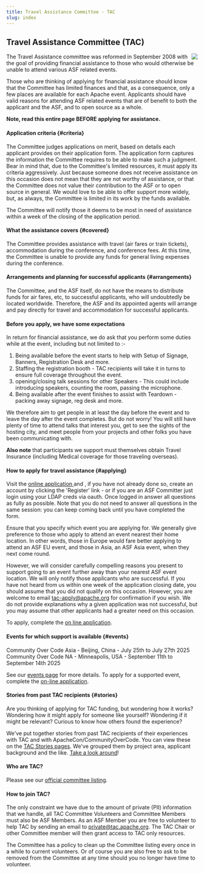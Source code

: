```yaml
---
title: Travel Assistance Committee - TAC
slug: index
---
```


## Travel Assistance Committee (TAC)

<div class="jumbotron">
<a href="https://www.apache.org/events/current-event.html"><img src="https://www.apache.org/events/current-event-125x125.png" style="float: right;"/></a>

The Travel Assistance committee was reformed in September 2008 with the goal of providing financial assistance to those who would otherwise be unable to attend various ASF related events.

Those who are thinking of applying for financial assistance should know that the Committee has limited finances and that, as a consequence, only a few places are available for each Apache event.
Applicants should have valid reasons for attending ASF related events that are of benefit to both the applicant and the ASF, and to open source as a whole.

**Note, read this entire page BEFORE applying for assistance.**

</div>

<a name="Index-Startingpoints"></a>

#### Application criteria  {#criteria}

The Committee judges applications on merit, based on details each applicant provides on their application form.
The application form captures the information the Committee requires to be able to make such a judgment.
Bear in mind that, due to the Committee's limited resources, it must apply its criteria aggressively.
Just because someone does not receive assistance
on this occasion does not mean that they are not worthy of assistance, or
that the Committee does not value their contribution to the ASF or to open
source in general.
We would love to be able to offer support more widely,
but, as always, the Committee is limited in its work by the funds available.

The Committee will notify those it deems to be most in need of assistance within a week of the closing of the application period.

#### What the assistance covers  {#covered}

The Committee provides assistance with travel (air fares or train tickets), accommodation during the conference, and conference fees.
At this time, the Committee is unable to provide any funds for general living expenses during the conference.

#### Arrangements and planning for successful applicants  {#arrangements}

The Committee, and the ASF itself, do not have the means to distribute funds for air fares, etc, to successful applicants, who will undoubtedly be located worldwide.
Therefore, the ASF and its appointed agents will arrange and pay directly for travel and accommodation for successful applicants.

#### Before you apply, we have some expectations

In return for financial assistance, we do ask that you perform some duties while at the event, including but not limited to :-

1. Being available before the event starts to help with Setup of Signage, Banners, Registration Desk and more.
2. Staffing the registration booth - TAC recipients will take it in turns to ensure full coverage throughout the event.
3. opening/closing talk sessions for other Speakers - This could include introducing speakers, counting the room, passing the microphone.
4. Being available after the event finishes to assist with Teardown - packing away signage, reg desk and more.

We therefore aim to get people in at least the day before the event and to leave the day after the event completes.
But do not worry! You will still have plenty of time to attend talks that interest you, get to see the sights of the hosting city, and meet people from your
projects and other folks you have been communicating with.

**Also note** that participants we support must themselves obtain Travel Insurance (including Medical coverage for those traveling overseas).

#### How to apply for travel assistance  {#applying}

Visit the  [online application ](https://tac-apply.apache.org/) and , if you have not already done so,
create an account by clicking the 'Register' link - or if you are an ASF Committer just login using your LDAP creds via oauth.
Once logged in answer all questions as fully as possible.
Note that you do not need to answer all questions in the same session: you can keep coming back until you have completed the form.

Ensure that you specify which event you are applying for.
We generally give preference to those who apply to attend an event nearest their home location.
In other words, those in Europe would fare better applying to attend an ASF EU event, and those in Asia, an ASF Asia event, when they next come round.

However, we will consider carefully compelling reasons you present to support going to an event further away than your nearest ASF event location. 
We will only notify those applicants who are successful.
If you have not heard from us within one week of the application closing date, you should assume that you did not qualify on this occasion.
However, you are welcome to email tac-apply@apache.org for confirmation if you wish.
We do not provide explanations why a given application was not successful, but you may assume that other applicants had a greater need on this occasion.

To apply, complete the [on line application](https://tac-apply.apache.org/).

#### Events for which support is available  {#events}

Community Over Code Asia - Beijing, China - July 25th to July 27th 2025
Community Over Code NA - Minneapolis, USA - September 11th to September 14th 2025

See our [events page](/events/current.html) for more details. 
To apply for a supported event, complete the [on-line application](https://tac-apply.apache.org/).

#### Stories from past TAC recipients  {#stories}

Are you thinking of applying for TAC funding, but wondering how it works?
Wondering how it might apply for someone like yourself?
Wondering if it might be relevant?
Curious to know how others found the experience?

We've put together stories from past TAC recipients of their experiences with TAC and with ApacheCon/CommunityOverCode.
You can view these on the [TAC Stories pages](/stories/).
We've grouped them by project area, applicant background and the like.
[Take a look around](/stories/)!

#### Who are TAC?

Please see our [official committee listing](http://home.apache.org/phonebook.html?pmc=tac).

#### How to join TAC?

The only constraint we have due to the amount of private (PII) information that we handle, all TAC Committee Volunteers 
and Committee Members must also be ASF Members. As an ASF Member you are free to volunteer to help TAC by sending an 
email to private@tac.apache.org. The TAC Chair or other Committee member will then grant access to TAC only resources.

The Committee has a policy to clean up the Committee listing every once in a while to current volunteers. Or of course
you are also free to ask to be removed from the Committee at any time should you no longer have time to volunteer.


